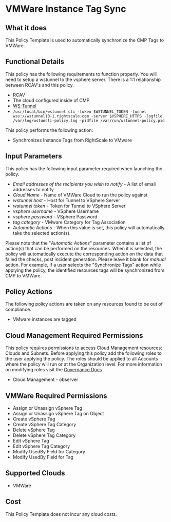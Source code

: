 # VMWare Instance Tag Sync

## What it does

This Policy Template is used to automatically synchronize the CMP Tags to VMWare.

## Functional Details

This policy has the following requirements to function properly. You will need to setup a wstunnel to the vsphere server. There is a 1:1 relationship between RCAV's and this policy.

- RCAV
- The cloud configured inside of CMP
- [WS-Tunnel](https://github.com/rightscale/wstunnel)
- `/usr/local/bin/wstunnel cli -token $WSTUNNEL_TOKEN -tunnel wss://wstunnel10-1.rightscale.com -server $VSPHERE_HTTPS -logfile /var/log/wstuncli-policy.log -pidfile /var/run/wstunnel-policy.pid`

This policy performs the following action:

- Synchronizes Instance Tags from RightScale to VMware

## Input Parameters

This policy has the following input parameter required when launching the policy.

- *Email addresses of the recipients you wish to notify* - A list of email addresses to notify
- *Cloud Name* - Name of VMWare Cloud to run the policy against
- *wstunnel host* - Host for Tunnel to VSphere Server
- *wstunnel token* - Token for Tunnel to VSphere Server
- *vsphere username* - VSphere Username
- *vsphere password* - VSphere Password
- *tag category* - VMware Category for Tag Association
- *Automatic Actions* - When this value is set, this policy will automatically take the selected action(s).

Please note that the "*Automatic Actions*" parameter contains a list of action(s) that can be performed on the resources. When it is selected, the policy will automatically execute the corresponding action on the data that failed the checks, post incident generation. Please leave it blank for *manual* action.
For example, if a user selects the "Synchronize Tags" action while applying the policy, the identified resources tags will be synchronized from CMP to VMWare.

## Policy Actions

The following policy actions are taken on any resources found to be out of compliance.

- VMware instances are tagged

## Cloud Management Required Permissions

This policy requires permissions to access Cloud Management resources; Clouds and Subnets.  Before applying this policy add the following roles to the user applying the policy.  The roles should be applied to all Accounts where the policy will run or at the Organization level. For more information on modifying roles visit the [Governance Docs](https://docs.rightscale.com/cm/ref/user_roles.html)

- Cloud Management - observer

## VMWare Required Permissions

- Assign or Unassign vSphere Tag
- Assign or Unassign vSphere Tag on Object
- Create vSphere Tag
- Create vSphere Tag Category
- Delete vSphere Tag
- Delete vSphere Tag Category
- Edit vSphere Tag
- Edit vSphere Tag Category
- Modify UsedBy Field for Category
- Modify UsedBy Field for Tag

## Supported Clouds

- VMWare

## Cost

This Policy Template does not incur any cloud costs.
